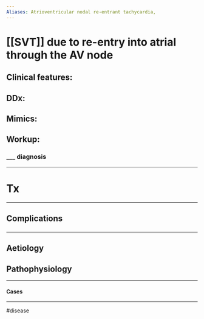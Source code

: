```yaml
---
Aliases: Atrioventricular nodal re-entrant tachycardia,
---
```

# [[SVT]] due to re-entry into atrial through the AV node 
## Clinical features:
###
## DDx:
###
## Mimics:
###
## Workup:
### ___ diagnosis
---
# Tx

---
## Complications
###

---
## Aetiology
## Pathophysiology

---
#### Cases


---
#disease 
